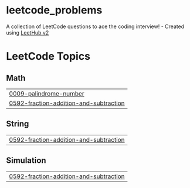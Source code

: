 # leetcode_problems
A collection of LeetCode questions to ace the coding interview! - Created using [LeetHub v2](https://github.com/arunbhardwaj/LeetHub-2.0)

<!---LeetCode Topics Start-->
# LeetCode Topics
## Math
|  |
| ------- |
| [0009-palindrome-number](https://github.com/nishantsingh1107/leetcode_problems/tree/master/0009-palindrome-number) |
| [0592-fraction-addition-and-subtraction](https://github.com/nishantsingh1107/leetcode_problems/tree/master/0592-fraction-addition-and-subtraction) |
## String
|  |
| ------- |
| [0592-fraction-addition-and-subtraction](https://github.com/nishantsingh1107/leetcode_problems/tree/master/0592-fraction-addition-and-subtraction) |
## Simulation
|  |
| ------- |
| [0592-fraction-addition-and-subtraction](https://github.com/nishantsingh1107/leetcode_problems/tree/master/0592-fraction-addition-and-subtraction) |
<!---LeetCode Topics End-->